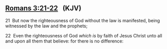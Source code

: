 ## [Romans 3:21-22](verseid:45.3.21)   (KJV)

21  But now the righteousness of God without the law is manifested, being witnessed by the law and the prophets;

22  Even the righteousness of God _which is_ by faith of Jesus Christ unto all and upon all them that believe: for there is no difference:

